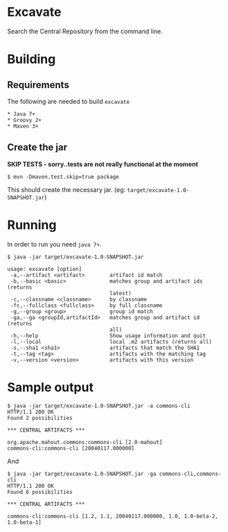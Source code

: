 # Excavate

Search the Central Repository from the command line.

# Building

## Requirements

The following are needed to build `excavate`

```
* Java 7+
* Groovy 2+
* Maven 3+
```

## Create the jar

**SKIP TESTS - sorry..tests are not really functional at the moment**

```
$ mvn -Dmaven.test.skip=true package
```

This should create the necessary jar. (eg: `target/excavate-1.0-SNAPSHOT.jar`)

# Running

In order to run you need `java 7+`.

```
$ java -jar target/excavate-1.0-SNAPSHOT.jar

usage: excavate [option]
 -a,--artifact <artifact>        artifact id match
 -b,--basic <basic>              matches group and artifact ids (returns
                                 latest)
 -c,--classname <classname>      by classname
 -fc,--fullclass <fullclass>     by full classname
 -g,--group <group>              group id match
 -ga,--ga <groupId,artifactId>   matches group and artifact id (returns
                                 all)
 -h,--help                       Show usage information and quit
 -l,--local                      local .m2 artifacts (returns all)
 -s,--sha1 <sha1>                artifacts that match the SHA1
 -t,--tag <tag>                  artifacts with the matching tag
 -v,--version <version>          artifacts with this version

```

# Sample output

```
$ java -jar target/excavate-1.0-SNAPSHOT.jar -a commons-cli
HTTP/1.1 200 OK
Found 2 possibilities

*** CENTRAL ARTIFACTS ***

org.apache.mahout.commons:commons-cli [2.0-mahout]
commons-cli:commons-cli [20040117.000000]
```

And

```
$ java -jar target/excavate-1.0-SNAPSHOT.jar -ga commons-cli,commons-cli
HTTP/1.1 200 OK
Found 6 possibilities

*** CENTRAL ARTIFACTS ***

commons-cli:commons-cli [1.2, 1.1, 20040117.000000, 1.0, 1.0-beta-2, 1.0-beta-1]
```

